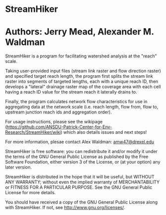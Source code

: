 StreamHiker
============
Authors:
Jerry Mead, Alexander M. Waldman
====================

StreamHiker is a program for facilitating watershed analysis at the "reach" scale.

Taking user-provided input files (stream link raster and flow direction raster) and specified target reach length, the program first splits the stream link raster into segments of targeted lengths, each with a unique reach ID, then develops a "lateral" drainage raster map of the coverage area with each cell having a reach ID value for the stream reach it laterally drains to.

Finally, the program calculates network flow characteristics for use in aggregating data at the network scale (i.e. reach length, flow from, flow to, upstream junction reach ids and aggregation order).

For usage instructions, please see the wikipage (https://github.com/ANSDU-Patrick-Center-for-Env-Research/StreamHiker/wiki) which also details issues and next steps!

For more information, plesae contact Alex Waldman: amw47@drexel.edu

StreamHiker is free software: you can redistribute it and/or modify
  it under the terms of the GNU General Public License as published by
  the Free Software Foundation, either version 3 of the License, or
  (at your option) any later version.

  StreamHiker is distributed in the hope that it will be useful,
  but WITHOUT ANY WARRANTY; without even the implied warranty of
  MERCHANTABILITY or FITNESS FOR A PARTICULAR PURPOSE.  See the
  GNU General Public License for more details.

  You should have received a copy of the GNU General Public License
  along with StreamHiker.  If not, see <http://www.gnu.org/licenses/>.
